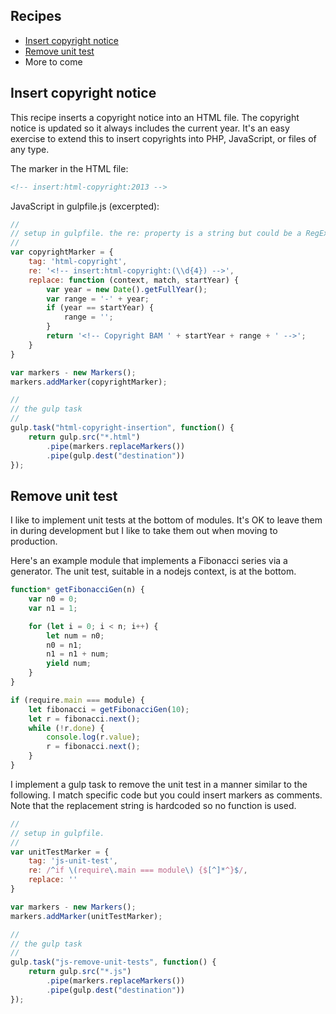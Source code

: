 ## Recipes
* [Insert copyright notice](#insert-copyright-notice)
* [Remove unit test](#Remove-unit-test)
* More to come



## Insert copyright notice

This recipe inserts a copyright notice into an HTML file. The copyright notice is updated so it always includes the current year. It's an easy exercise to extend this to insert copyrights into PHP, JavaScript, or files of any type.

The marker in the HTML file:

```html
<!-- insert:html-copyright:2013 -->
```

JavaScript in gulpfile.js (excerpted):

```js
//
// setup in gulpfile. the re: property is a string but could be a RegExp.
//
var copyrightMarker = {
    tag: 'html-copyright',
    re: '<!-- insert:html-copyright:(\\d{4}) -->',
    replace: function (context, match, startYear) {
        var year = new Date().getFullYear();
        var range = '-' + year;
        if (year == startYear) {
            range = '';
        }
        return '<!-- Copyright BAM ' + startYear + range + ' -->';
    }
}

var markers - new Markers();
markers.addMarker(copyrightMarker);

//
// the gulp task
//
gulp.task("html-copyright-insertion", function() {
    return gulp.src("*.html")
        .pipe(markers.replaceMarkers())
        .pipe(gulp.dest("destination"))
});

```

## Remove unit test

I like to implement unit tests at the bottom of modules. It's OK to leave them in during development but I like to take them out when moving to production.

Here's an example module that implements a Fibonacci series via a generator. The unit test, suitable in a nodejs context, is at the bottom.

```js
function* getFibonacciGen(n) {
    var n0 = 0;
    var n1 = 1;

    for (let i = 0; i < n; i++) {
        let num = n0;
        n0 = n1;
        n1 = n1 + num;
        yield num;
    }
}

if (require.main === module) {
    let fibonacci = getFibonacciGen(10);
    let r = fibonacci.next();
    while (!r.done) {
        console.log(r.value);
        r = fibonacci.next();
    }
}
```

I implement a gulp task to remove the unit test in a manner similar to the following. I match specific code but you could insert markers as comments. Note that the replacement string is hardcoded so no function is used.

```js
//
// setup in gulpfile.
//
var unitTestMarker = {
    tag: 'js-unit-test',
    re: /^if \(require\.main === module\) {$[^]*^}$/,
    replace: ''
}

var markers - new Markers();
markers.addMarker(unitTestMarker);

//
// the gulp task
//
gulp.task("js-remove-unit-tests", function() {
    return gulp.src("*.js")
        .pipe(markers.replaceMarkers())
        .pipe(gulp.dest("destination"))
});

```